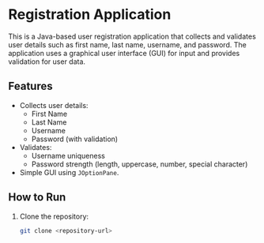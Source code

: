 # Registration Application

This is a Java-based user registration application that collects and validates user details such as first name, last name, username, and password. The application uses a graphical user interface (GUI) for input and provides validation for user data.

## Features
- Collects user details:
  - First Name
  - Last Name
  - Username
  - Password (with validation)
- Validates:
  - Username uniqueness
  - Password strength (length, uppercase, number, special character)
- Simple GUI using `JOptionPane`.

## How to Run
1. Clone the repository:
   ```bash
   git clone <repository-url>
